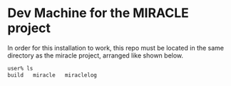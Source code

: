 # Dev Machine for the MIRACLE project

In order for this installation to work, this repo
must be located in the same directory as the miracle
project, arranged like shown below.

```bash
user% ls
build   miracle   miraclelog
```

